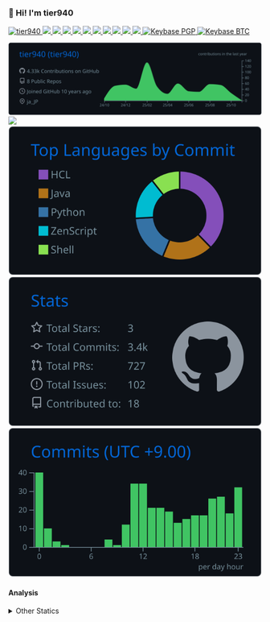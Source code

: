 ### 👋 Hi! I'm tier940

<p align="left"> 
  <a href="https://github.com/tier940/tier940/">
    <img src="https://komarev.com/ghpvc/?username=tier940" alt="tier940" />
  </a>
  <a href="http://twitter.com/tier940">
    <img height="20" src="https://img.shields.io/twitter/follow/tier940?label=Twitter&logo=twitter&style=flat" />
  </a>
  <a href="https://github.com/tier940">
    <img height="20" src="https://img.shields.io/github/followers/tier940?label=follow&logo=github&style=flat" />
  </a>
  <a href="https://www.reddit.com/user/tier940">
    <img height="20" src="https://img.shields.io/reddit/user-karma/combined/tier940?label=Reddit&logo=reddit&style=flat" />
  </a>
  <a href="https://stackoverflow.com/users/17317833/tier940">
    <img height="20" src="https://img.shields.io/stackexchange/stackoverflow/r/17317833?label=StackOverflow&logo=stack-overflow&style=flat" />
  </a>
  <a href="https://zenn.dev/tier940">
    <img height="20" src="https://zenn.badge.nikaera.com/s/tier940/likes" />
  </a>
  <a href="https://zenn.dev/tier940">
    <img height="20" src="https://zenn.badge.nikaera.com/s/tier940/followers" />
  </a>
  <a href="https://zenn.dev/tier940">
    <img height="20" src="https://zenn.badge.nikaera.com/s/tier940/articles" />
  </a>
  <a href="http://qiita.com/tier940">
    <img height="20" src="https://qiita-badge.apiapi.app/s/tier940/posts.svg" />
  </a>
  <a href="http://qiita.com/tier940">
    <img height="20" src="https://qiita-badge.apiapi.app/s/tier940/contributions.svg" />
  </a>
  <a href="https://github.com/tier940/tier940/">
    <img height="20" src="https://github.com/tier940/tier940/actions/workflows/main.yml/badge.svg" />
  </a>
  <a href="https://keybase.io/tier940">
    <img alt="Keybase PGP" src="https://img.shields.io/keybase/pgp/tier940">
  </a>
  <a href="https://keybase.io/tier940">
    <img alt="Keybase BTC" src="https://img.shields.io/keybase/btc/tier940">
  </a>
</p>

[![](https://raw.githubusercontent.com/tier940/tier940/main/profile-summary-card-output/github_dark/0-profile-details.svg)](https://github.com/vn7n24fzkq/github-profile-summary-cards)
[![](https://raw.githubusercontent.com/tier940/tier940/main/profile-summary-card-output/github_dark/1-repos-per-language.svg)](https://github.com/vn7n24fzkq/github-profile-summary-cards) [![](https://raw.githubusercontent.com/tier940/tier940/main/profile-summary-card-output/github_dark/2-most-commit-language.svg)](https://github.com/vn7n24fzkq/github-profile-summary-cards)
[![](https://raw.githubusercontent.com/tier940/tier940/main/profile-summary-card-output/github_dark/3-stats.svg)](https://github.com/vn7n24fzkq/github-profile-summary-cards) [![](https://raw.githubusercontent.com/tier940/tier940/main/profile-summary-card-output/github_dark/4-productive-time.svg)](https://github.com/vn7n24fzkq/github-profile-summary-cards)


#### Analysis
<!-- <img height="150" src="https://github.com/tier940/tier940/blob/master/images/stat.svg" alt="Alternative Text"/> -->

<details>
  <summary>Other Statics</summary>
  <!--START_SECTION:waka-->
![Code Time](http://img.shields.io/badge/Code%20Time-4%2C731%20hrs%2020%20mins-blue)

**🐱 My GitHub Data** 

> 📦 41.8 kB Used in GitHub's Storage 
 > 
> 💼 Opted to Hire
 > 
> 📜 11 Public Repositories 
 > 
> 🔑 7 Private Repositories 
 > 
**I'm an Early 🐤** 

```text
🌞 Morning                3321 commits        ████░░░░░░░░░░░░░░░░░░░░░   16.84 % 
🌆 Daytime                7074 commits        █████████░░░░░░░░░░░░░░░░   35.87 % 
🌃 Evening                7289 commits        █████████░░░░░░░░░░░░░░░░   36.96 % 
🌙 Night                  2035 commits        ███░░░░░░░░░░░░░░░░░░░░░░   10.32 % 
```
📅 **I'm Most Productive on Sunday** 

```text
Monday                   2062 commits        ███░░░░░░░░░░░░░░░░░░░░░░   10.46 % 
Tuesday                  3134 commits        ████░░░░░░░░░░░░░░░░░░░░░   15.89 % 
Wednesday                2543 commits        ███░░░░░░░░░░░░░░░░░░░░░░   12.90 % 
Thursday                 1891 commits        ██░░░░░░░░░░░░░░░░░░░░░░░   09.59 % 
Friday                   2802 commits        ████░░░░░░░░░░░░░░░░░░░░░   14.21 % 
Saturday                 3627 commits        █████░░░░░░░░░░░░░░░░░░░░   18.39 % 
Sunday                   3660 commits        █████░░░░░░░░░░░░░░░░░░░░   18.56 % 
```


📊 **This Week I Spent My Time On** 

```text
🕑︎ Time Zone: Asia/Tokyo

💬 Programming Languages: 
Other                    31 hrs 11 mins      ████████████████████░░░░░   81.55 % 
Markdown                 2 hrs 45 mins       ██░░░░░░░░░░░░░░░░░░░░░░░   07.20 % 
INI                      1 hr 33 mins        █░░░░░░░░░░░░░░░░░░░░░░░░   04.06 % 
YAML                     1 hr 17 mins        █░░░░░░░░░░░░░░░░░░░░░░░░   03.39 % 
Java                     20 mins             ░░░░░░░░░░░░░░░░░░░░░░░░░   00.87 % 

🔥 Editors: 
Chrome                   32 hrs 52 mins      █████████████████████░░░░   85.93 % 
VS Code                  5 hrs 22 mins       ████░░░░░░░░░░░░░░░░░░░░░   14.07 % 

💻 Operating System: 
Windows                  33 hrs 5 mins       ██████████████████████░░░   86.51 % 
Linux                    3 hrs 8 mins        ██░░░░░░░░░░░░░░░░░░░░░░░   08.23 % 
Mac                      2 hrs               █░░░░░░░░░░░░░░░░░░░░░░░░   05.27 % 
```

**I Mostly Code in Java** 

```text
Java                     17 repos            █████████████░░░░░░░░░░░░   53.12 % 
ZenScript                3 repos             ██░░░░░░░░░░░░░░░░░░░░░░░   09.38 % 
Shell                    2 repos             ██░░░░░░░░░░░░░░░░░░░░░░░   06.25 % 
Python                   2 repos             ██░░░░░░░░░░░░░░░░░░░░░░░   06.25 % 
HTML                     1 repo              █░░░░░░░░░░░░░░░░░░░░░░░░   03.12 % 
```



**Timeline**

![Lines of Code chart](https://raw.githubusercontent.com/tier940/tier940/main/assets/bar_graph.png)


 Last Updated on 07/11/2024 00:33:53 UTC
<!--END_SECTION:waka-->
</details>
